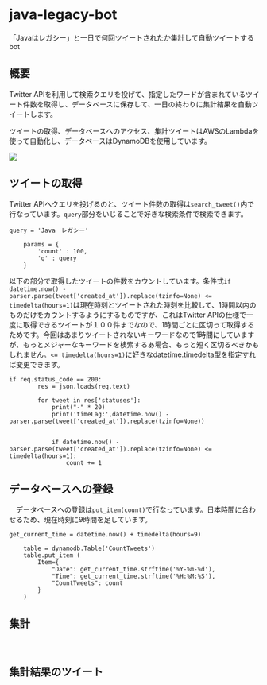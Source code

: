 # java-legacy-bot

「Javaはレガシー」と一日で何回ツイートされたか集計して自動ツイートするbot

## 概要

Twitter APIを利用して検索クエリを投げて、指定したワードが含まれているツイート件数を取得し、データベースに保存して、一日の終わりに集計結果を自動ツイートします。

ツイートの取得、データベースへのアクセス、集計ツイートはAWSのLambdaを使って自動化し、データベースはDynamoDBを使用しています。

<img src="https://user-images.githubusercontent.com/43922475/70678984-1723f400-1cd7-11ea-87bb-57ab4f41cd7d.png">

## ツイートの取得
 Twitter APIへクエリを投げるのと、ツイート件数の取得は`search_tweet()`内で行なっています。`query`部分をいじることで好きな検索条件で検索できます。

```
query = 'Java　レガシー'
    
    params = {
        'count' : 100,
        'q' : query
    }
```

 以下の部分で取得したツイートの件数をカウントしています。条件式`if datetime.now() - parser.parse(tweet['created_at']).replace(tzinfo=None) <= timedelta(hours=1)`は現在時刻とツイートされた時刻を比較して、1時間以内のものだけをカウントするようにするものですが、これはTwitter APIの仕様で一度に取得できるツイートが１００件までなので、1時間ごとに区切って取得するためです。今回はあまりツイートされないキーワードなので1時間にしていますが、もっとメジャーなキーワードを検索するあ場合、もっと短く区切るべきかもしれません。`<= timedelta(hours=1)`に好きなdatetime.timedelta型を指定すれば変更できます。

```
if req.status_code == 200:
        res = json.loads(req.text)
    
        for tweet in res['statuses']:
            print("-" * 20)
            print('timeLag:',datetime.now() - parser.parse(tweet['created_at']).replace(tzinfo=None))
            
    
            if datetime.now() - parser.parse(tweet['created_at']).replace(tzinfo=None) <= timedelta(hours=1):
                count += 1
```
## データベースへの登録
　データベースへの登録は`put_item(count)`で行なっています。日本時間に合わせるため、現在時刻に9時間を足しています。
```
get_current_time = datetime.now() + timedelta(hours=9)
        
    table = dynamodb.Table('CountTweets')
    table.put_item (
        Item={
            "Date": get_current_time.strftime('%Y-%m-%d'),
            "Time": get_current_time.strftime('%H:%M:%S'),
            "CountTweets": count
        }
    )
```
## 集計
　
## 集計結果のツイート
